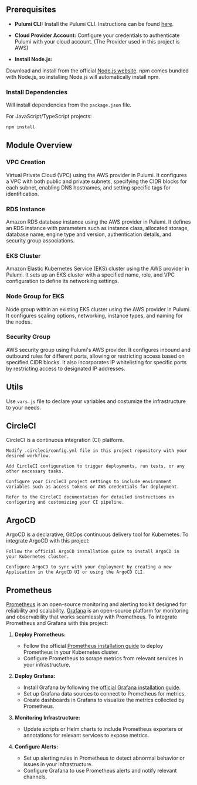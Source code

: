 ## Prerequisites

- **Pulumi CLI:** Install the Pulumi CLI. Instructions can be found [here](https://www.pulumi.com/docs/get-started/install/).

- **Cloud Provider Account:** Configure your credentials to authenticate Pulumi with your cloud account. (The Provider used in this project is AWS)

- **Install Node.js:**

Download and install from the official [Node.js website](https://nodejs.org/). npm comes bundled with Node.js, so installing Node.js will automatically install npm.



### Install Dependencies

Will install dependencies from the `package.json` file.

For JavaScript/TypeScript projects:
```bash
npm install 
```



## Module Overview

### VPC Creation

Virtual Private Cloud (VPC) using the AWS provider in Pulumi. It configures a VPC with both public and private subnets, specifying the CIDR blocks for each subnet, enabling DNS hostnames, and setting specific tags for identification.

### RDS Instance

Amazon RDS database instance using the AWS provider in Pulumi. It defines an RDS instance with parameters such as instance class, allocated storage, database name, engine type and version, authentication details, and security group associations.

### EKS Cluster

Amazon Elastic Kubernetes Service (EKS) cluster using the AWS provider in Pulumi. It sets up an EKS cluster with a specified name, role, and VPC configuration to define its networking settings.

### Node Group for EKS

Node group within an existing EKS cluster using the AWS provider in Pulumi. It configures scaling options, networking, instance types, and naming for the nodes.

### Security Group

AWS security group using Pulumi's AWS provider. It configures inbound and outbound rules for different ports, allowing or restricting access based on specified CIDR blocks. It also incorporates IP whitelisting for specific ports by restricting access to designated IP addresses.



## Utils

Use `vars.js` file to declare your variables and costumize the infrastructure to your needs.



## CircleCI


CircleCI is a continuous integration (CI) platform.

    Modify .circleci/config.yml file in this project repository with your desired workflow.

    Add CircleCI configuration to trigger deployments, run tests, or any other necessary tasks.

    Configure your CircleCI project settings to include environment variables such as access tokens or AWS credentials for deployment.

    Refer to the CircleCI documentation for detailed instructions on configuring and customizing your CI pipeline.



## ArgoCD


ArgoCD is a declarative, GitOps continuous delivery tool for Kubernetes. To integrate ArgoCD with this project:

    Follow the official ArgoCD installation guide to install ArgoCD in your Kubernetes cluster.

    Configure ArgoCD to sync with your deployment by creating a new Application in the ArgoCD UI or using the ArgoCD CLI.



## Prometheus


[Prometheus](https://prometheus.io/) is an open-source monitoring and alerting toolkit designed for reliability and scalability. [Grafana](https://grafana.com/) is an open-source platform for monitoring and observability that works seamlessly with Prometheus. To integrate Prometheus and Grafana with this project:

1. **Deploy Prometheus:**
   - Follow the official [Prometheus installation guide](https://prometheus.io/docs/prometheus/latest/getting_started/) to deploy Prometheus in your Kubernetes cluster.
   - Configure Prometheus to scrape metrics from relevant services in your infrastructure.

2. **Deploy Grafana:**
   - Install Grafana by following the [official Grafana installation guide](https://grafana.com/docs/grafana/latest/installation/).
   - Set up Grafana data sources to connect to Prometheus for metrics.
   - Create dashboards in Grafana to visualize the metrics collected by Prometheus.

3. **Monitoring Infrastructure:**
   - Update scripts or Helm charts to include Prometheus exporters or annotations for relevant services to expose metrics.

4. **Configure Alerts:**
   - Set up alerting rules in Prometheus to detect abnormal behavior or issues in your infrastructure.
   - Configure Grafana to use Prometheus alerts and notify relevant channels.
